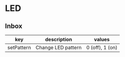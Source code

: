 # LED

## Inbox

| key        | description          | values          |
|------------|----------------------|-----------------|
| setPattern | Change LED pattern   | 0 (off), 1 (on) |
